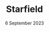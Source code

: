 ---
layout: post
date: 6 September 2023
title: Starfield
description: 
developer: Bethesda
card-image: 0
banner-image: 2
banner-offset: 50
---